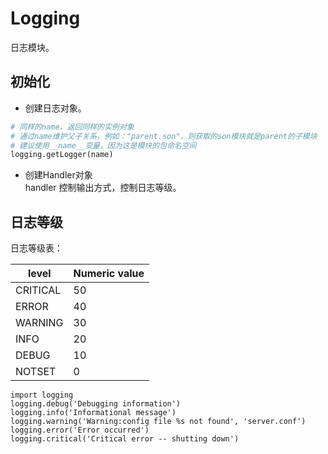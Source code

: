 # Logging
日志模块。


## 初始化
- 创建日志对象。
```py
# 同样的name，返回同样的实例对象
# 通过name维护父子关系，例如："parent.son"，则获取的son模块就是parent的子模块
# 建议使用__name__变量，因为这是模块的包命名空间
logging.getLogger(name)
```

- 创建Handler对象 <br>
    handler 控制输出方式，控制日志等级。


## 日志等级
日志等级表：

|level|Numeric value|
| - | - |
|CRITICAL|50|
|ERROR|40|
|WARNING|30|
|INFO|20|
|DEBUG|10|
|NOTSET|0|

```
import logging
logging.debug('Debugging information')
logging.info('Informational message')
logging.warning('Warning:config file %s not found', 'server.conf')
logging.error('Error occurred')
logging.critical('Critical error -- shutting down')
```